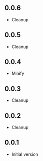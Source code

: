 ## 0.0.6

-   Cleanup

## 0.0.5

-   Cleanup

## 0.0.4

-   Minify

## 0.0.3

-   Cleanup

## 0.0.2

-   Cleanup

## 0.0.1

-   Initial version
